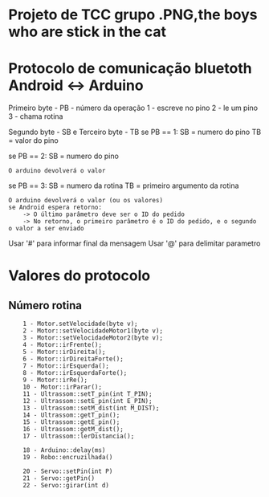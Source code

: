 # Projeto de TCC grupo .PNG,the boys who are stick in the cat

# Protocolo de comunicação bluetoth Android <-> Arduino

Primeiro byte - PB - número da operação
  1 - escreve no pino
  2 - le um pino
  3 - chama rotina

Segundo byte - SB e Terceiro byte - TB
  se PB == 1:
    SB = numero do pino 
    TB = valor do pino
    
  se PB == 2:
    SB = numero do pino 
   
    O arduino devolverá o valor
    
  se PB == 3: 
    SB = numero da rotina
    TB = primeiro argumento da rotina
    
    O arduino devolverá o valor (ou os valores)
    se Android espera retorno:
    	-> O último parâmetro deve ser o ID do pedido
    	-> No retorno, o primeiro parâmetro é o ID do pedido, e o segundo o valor a ser enviado
    	
   
Usar '#' para informar final da mensagem
Usar '@' para delimitar parametro

# Valores do protocolo

## Número rotina
		1 - Motor.setVelocidade(byte v);
		2 - Motor::setVelocidadeMotor1(byte v);
		3 - Motor::setVelocidadeMotor2(byte v);
		4 - Motor::irFrente();
		5 - Motor::irDireita();
		6 - Motor::irDireitaForte();
		7 - Motor::irEsquerda();
		8 - Motor::irEsquerdaForte();
		9 - Motor::irRe();
		10 - Motor::irParar();
		11 - Ultrassom::setT_pin(int T_PIN);
		12 - Ultrassom::setE_pin(int E_PIN);
		13 - Ultrassom::setM_dist(int M_DIST);
		14 - Ultrassom::getT_pin();
		15 - Ultrassom::getE_pin();
		16 - Ultrassom::getM_dist();
		17 - Ultrassom::lerDistancia();

		18 - Arduino::delay(ms)
		19 - Robo::encruzilhada()
		
		20 - Servo::setPin(int P)
		21 - Servo::getPin()
		22 - Servo::girar(int d)
	
	

